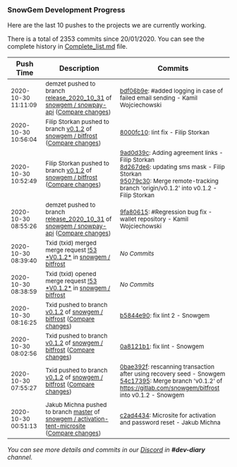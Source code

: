 
### SnowGem Development Progress

Here are the last 10 pushes to the projects we are currently working.

There is a total of 2353 commits since 20/01/2020. You can see the complete history in
 [Complete_list.md](Complete_list.md) file.

| Push Time | Description | Commits |
| --- | --- | --- |
| <sub>2020-10-30 11:11:09</sub> | <sub>demzet pushed to branch [release\_2020\_10\_31](https://gitlab.com/snowgem/snowpay-api/commits/release_2020_10_31) of [snowgem / snowpay\-api](https://gitlab.com/snowgem/snowpay-api) ([Compare changes](https://gitlab.com/snowgem/snowpay-api/compare/9fa80615ab1c59d15dda32f44298db31ce51447d...bdf06b9e72a13956b70c2c38bd54ae7252e7970f))</sub> | <sub>[bdf06b9e](https://gitlab.com/snowgem/snowpay-api/-/commit/bdf06b9e72a13956b70c2c38bd54ae7252e7970f): #added logging in case of failed email sending - Kamil Wojciechowski</sub> |
| <sub>2020-10-30 10:56:04</sub> | <sub>Filip Storkan pushed to branch [v0\.1\.2](https://gitlab.com/snowgem/bitfrost/commits/v0.1.2) of [snowgem / bitfrost](https://gitlab.com/snowgem/bitfrost) ([Compare changes](https://gitlab.com/snowgem/bitfrost/compare/95079c30ac034c7f41847053e47ee38adc3f64df...8000fc1075e241acacd94ea590e6b9856231f373))</sub> | <sub>[8000fc10](https://gitlab.com/snowgem/bitfrost/-/commit/8000fc1075e241acacd94ea590e6b9856231f373): lint fix - Filip Storkan</sub> |
| <sub>2020-10-30 10:52:49</sub> | <sub>Filip Storkan pushed to branch [v0\.1\.2](https://gitlab.com/snowgem/bitfrost/commits/v0.1.2) of [snowgem / bitfrost](https://gitlab.com/snowgem/bitfrost) ([Compare changes](https://gitlab.com/snowgem/bitfrost/compare/b5844e90fdaf8cb0ff06f8ee7e80726f897b1321...95079c30ac034c7f41847053e47ee38adc3f64df))</sub> | <sub>[9ad0d39c](https://gitlab.com/snowgem/bitfrost/-/commit/9ad0d39c7ae9b2b101da14c86c2b2f10c908f8a1): Adding agreement links - Filip Storkan<br>[8d267de6](https://gitlab.com/snowgem/bitfrost/-/commit/8d267de69d3a29b7bcc209cb8d181263affc2976): updating sms mask - Filip Storkan<br>[95079c30](https://gitlab.com/snowgem/bitfrost/-/commit/95079c30ac034c7f41847053e47ee38adc3f64df): Merge remote-tracking branch 'origin/v0.1.2' into v0.1.2 - Filip Storkan</sub> |
| <sub>2020-10-30 08:55:26</sub> | <sub>demzet pushed to branch [release\_2020\_10\_31](https://gitlab.com/snowgem/snowpay-api/commits/release_2020_10_31) of [snowgem / snowpay\-api](https://gitlab.com/snowgem/snowpay-api) ([Compare changes](https://gitlab.com/snowgem/snowpay-api/compare/1692655ea096c519bf944bbc04f3b1e8ad388b02...9fa80615ab1c59d15dda32f44298db31ce51447d))</sub> | <sub>[9fa80615](https://gitlab.com/snowgem/snowpay-api/-/commit/9fa80615ab1c59d15dda32f44298db31ce51447d): #Regression bug fix - wallet repository - Kamil Wojciechowski</sub> |
| <sub>2020-10-30 08:39:40</sub> | <sub>Txid (txid) merged merge request [\!53 \*V0\.1\.2\*](https://gitlab.com/snowgem/bitfrost/-/merge_requests/53) in [snowgem / bitfrost](https://gitlab.com/snowgem/bitfrost)</sub> | <sub>_No Commits_</sub> |
| <sub>2020-10-30 08:38:59</sub> | <sub>Txid (txid) opened merge request [\!53 \*V0\.1\.2\*](https://gitlab.com/snowgem/bitfrost/-/merge_requests/53) in [snowgem / bitfrost](https://gitlab.com/snowgem/bitfrost)</sub> | <sub>_No Commits_</sub> |
| <sub>2020-10-30 08:16:25</sub> | <sub>Txid pushed to branch [v0\.1\.2](https://gitlab.com/snowgem/bitfrost/commits/v0.1.2) of [snowgem / bitfrost](https://gitlab.com/snowgem/bitfrost) ([Compare changes](https://gitlab.com/snowgem/bitfrost/compare/0a8121b1f0278927585bffa3d470ce6a6237bffa...b5844e90fdaf8cb0ff06f8ee7e80726f897b1321))</sub> | <sub>[b5844e90](https://gitlab.com/snowgem/bitfrost/-/commit/b5844e90fdaf8cb0ff06f8ee7e80726f897b1321): fix lint 2 - Snowgem</sub> |
| <sub>2020-10-30 08:02:56</sub> | <sub>Txid pushed to branch [v0\.1\.2](https://gitlab.com/snowgem/bitfrost/commits/v0.1.2) of [snowgem / bitfrost](https://gitlab.com/snowgem/bitfrost) ([Compare changes](https://gitlab.com/snowgem/bitfrost/compare/54c173953b7ad43bb32948365bb09fc3d0db0d97...0a8121b1f0278927585bffa3d470ce6a6237bffa))</sub> | <sub>[0a8121b1](https://gitlab.com/snowgem/bitfrost/-/commit/0a8121b1f0278927585bffa3d470ce6a6237bffa): fix lint - Snowgem</sub> |
| <sub>2020-10-30 07:55:27</sub> | <sub>Txid pushed to branch [v0\.1\.2](https://gitlab.com/snowgem/bitfrost/commits/v0.1.2) of [snowgem / bitfrost](https://gitlab.com/snowgem/bitfrost) ([Compare changes](https://gitlab.com/snowgem/bitfrost/compare/0641dd4b7b2c1f48ac20537c1e3b0ae8549ad823...54c173953b7ad43bb32948365bb09fc3d0db0d97))</sub> | <sub>[0bae392f](https://gitlab.com/snowgem/bitfrost/-/commit/0bae392f7d1342390a4be370c376748e8823a642): rescanning transaction after using recovery seed - Snowgem<br>[54c17395](https://gitlab.com/snowgem/bitfrost/-/commit/54c173953b7ad43bb32948365bb09fc3d0db0d97): Merge branch 'v0.1.2' of https://gitlab.com/snowgem/bitfrost into v0.1.2 - Snowgem</sub> |
| <sub>2020-10-30 00:51:13</sub> | <sub>Jakub Michna pushed to branch [master](https://gitlab.com/snowgem/activation-tent-microsite/commits/master) of [snowgem / activation\-tent\-microsite](https://gitlab.com/snowgem/activation-tent-microsite) ([Compare changes](https://gitlab.com/snowgem/activation-tent-microsite/compare/40b46565d26cb581a76ad07c34e214d09bf5a906...c2ad4434ec8f317b6b82510f85296cbdb6b71db0))</sub> | <sub>[c2ad4434](https://gitlab.com/snowgem/activation-tent-microsite/-/commit/c2ad4434ec8f317b6b82510f85296cbdb6b71db0): Microsite for activation and password reset - Jakub Michna</sub> |

_You can see more details and commits in our [Discord](https://discord.gg/zumGnbg) in **#dev-diary** channel._
